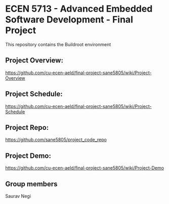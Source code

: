 # ECEN 5713 - Advanced Embedded Software Development - Final Project
This repository contains the Buildroot environment

## Project Overview:
https://github.com/cu-ecen-aeld/final-project-sane5805/wiki/Project-Overview

## Project Schedule:
https://github.com/cu-ecen-aeld/final-project-sane5805/wiki/Project-Schedule

## Project Repo:
https://github.com/sane5805/project_code_repo

## Project Demo:
https://github.com/cu-ecen-aeld/final-project-sane5805/wiki/Project-Demo

## Group members
Saurav Negi 
